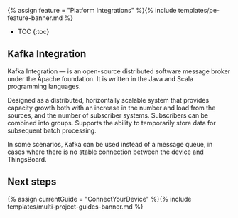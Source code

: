 {% assign feature = "Platform Integrations" %}{% include templates/pe-feature-banner.md %}

* TOC
  {:toc}

## Kafka Integration

Kafka Integration — is an open-source distributed software message broker under the Apache foundation. It is written in the Java and Scala programming languages.

Designed as a distributed, horizontally scalable system that provides capacity growth both with an increase in the number and load from the sources, and the number of subscriber systems. Subscribers can be combined into groups. Supports the ability to temporarily store data for subsequent batch processing.

In some scenarios, Kafka can be used instead of a message queue, in cases where there is no stable connection between the device and ThingsBoard.


## Next steps

{% assign currentGuide = "ConnectYourDevice" %}{% include templates/multi-project-guides-banner.md %}
